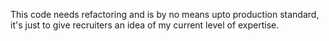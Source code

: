 This code needs refactoring and is by no means upto production standard, it's just to give recruiters an idea of my current level of expertise.
